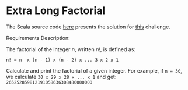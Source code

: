 # Extra Long Factorial

The Scala source code [here](ExtraLongFactorial.scala) presents the solution for [this](https://www.hackerrank.com/challenges/extra-long-factorials/problem?h_r=internal-search) challenge.


Requirements Description:

The factorial of the integer _n_, written _n!_, is defined as:

`n! = n  x (n - 1) x (n - 2) x ... 3 x 2 x 1`

Calculate and print the factorial of a given integer.
For example, if `n = 30`, we calculate `30 x 29 x 28 x ... x 1` and get:
`265252859812191058636308480000000`